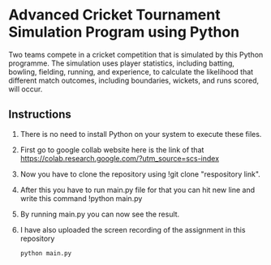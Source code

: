 # Advanced Cricket Tournament Simulation Program using Python

Two teams compete in a cricket competition that is simulated by this Python programme. The simulation uses player statistics, including batting, bowling, fielding, running, and experience, to calculate the likelihood that different match outcomes, including boundaries, wickets, and runs scored, will occur.

## Instructions

1. There is no need to install Python on your system to execute these files.
2. First go to google collab website here is the link of that https://colab.research.google.com/?utm_source=scs-index
3. Now you have to clone the repository using !git clone "respository link".
4. After this you have to run main.py file for that you can hit new line and write this command !python main.py
5. By running main.py you can now see the result.
6. I have also uploaded the screen recording of the assignment in this repository

   ```shell
   python main.py
